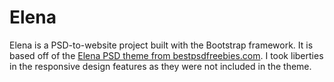 # Elena
Elena is a PSD-to-website project built with the Bootstrap framework. It is based off of the <a href="http://www.bestpsdfreebies.com/freebie/delize-email-psd-theme/" target="_blank">Elena PSD theme from bestpsdfreebies.com</a>. I took liberties in the responsive design features as they were not included in the theme.
